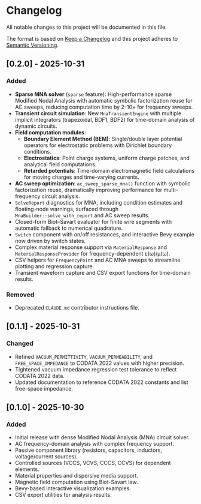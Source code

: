 # Changelog

All notable changes to this project will be documented in this file.

The format is based on [Keep a Changelog](https://keepachangelog.com/en/1.1.0/)
and this project adheres to [Semantic Versioning](https://semver.org/).

## [0.2.0] - 2025-10-31
### Added
- **Sparse MNA solver** (`sparse` feature): High-performance sparse Modified Nodal Analysis with automatic symbolic factorization reuse for AC sweeps, reducing computation time by 2-10× for frequency sweeps.
- **Transient circuit simulation**: New `MnaTransientEngine` with multiple implicit integrators (trapezoidal, BDF1, BDF2) for time-domain analysis of dynamic circuits.
- **Field computation modules**:
  - **Boundary Element Method (BEM)**: Single/double layer potential operators for electrostatic problems with Dirichlet boundary conditions.
  - **Electrostatics**: Point charge systems, uniform charge patches, and analytical field computations.
  - **Retarded potentials**: Time-domain electromagnetic field calculations for moving charges and time-varying currents.
- **AC sweep optimization**: `ac_sweep_sparse_mna()` function with symbolic factorization reuse, dramatically improving performance for multi-frequency circuit analysis.
- `SolveReport` diagnostics for MNA, including condition estimates and floating-node warnings, surfaced through `MnaBuilder::solve_with_report` and AC sweep results.
- Closed-form Biot–Savart evaluator for finite wire segments with automatic fallback to numerical quadrature.
- `Switch` component with on/off resistances, and interactive Bevy example now driven by switch states.
- Complex material response support via `MaterialResponse` and `MaterialResponseProvider` for frequency-dependent ε(ω)/μ(ω).
- CSV helpers for `FrequencyPoint` and AC MNA sweeps to streamline plotting and regression capture.
- Transient waveform capture and CSV export functions for time-domain results.

### Removed
- Deprecated `CLAUDE.md` contributor instructions file.

## [0.1.1] - 2025-10-31
### Changed
- Refined `VACUUM_PERMITTIVITY`, `VACUUM_PERMEABILITY`, and `FREE_SPACE_IMPEDANCE` to CODATA 2022 values with higher precision.
- Tightened vacuum impedance regression test tolerance to reflect CODATA 2022 data.
- Updated documentation to reference CODATA 2022 constants and list free-space impedance.

## [0.1.0] - 2025-10-30
### Added
- Initial release with dense Modified Nodal Analysis (MNA) circuit solver.
- AC frequency-domain analysis with complex frequency support.
- Passive component library (resistors, capacitors, inductors, voltage/current sources).
- Controlled sources (VCCS, VCVS, CCCS, CCVS) for dependent elements.
- Material properties and dispersive media support.
- Magnetic field computation using Biot-Savart law.
- Bevy-based interactive visualization examples.
- CSV export utilities for analysis results.
